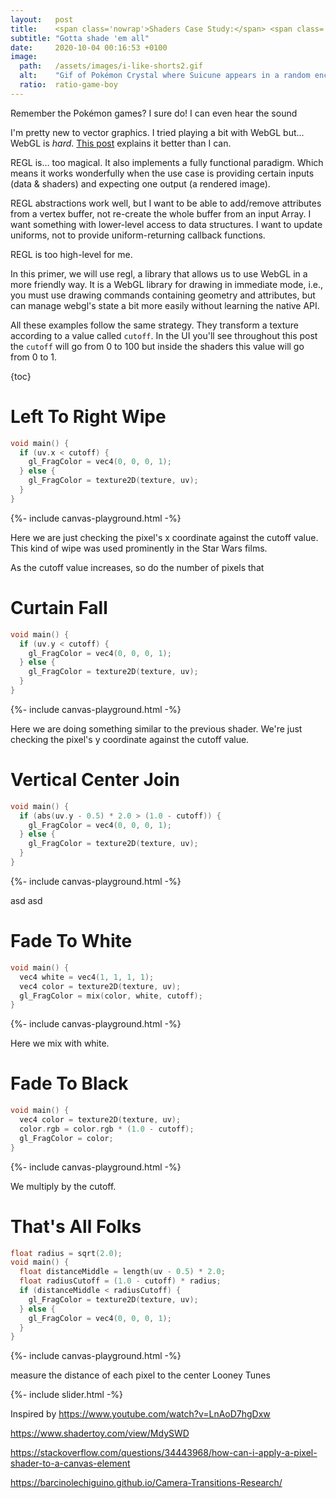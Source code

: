 ```yaml
---
layout:   post
title:    <span class='nowrap'>Shaders Case Study:</span> <span class='nowrap'>Pokémon Battle Transitions</span>
subtitle: "Gotta shade 'em all"
date:     2020-10-04 00:16:53 +0100
image:
  path:   /assets/images/i-like-shorts2.gif
  alt:    "Gif of Pokémon Crystal where Suicune appears in a random encounter."
  ratio:  ratio-game-boy
---
```


Remember the Pokémon games? I sure do! I can even hear the sound


I'm pretty new to vector graphics. I tried playing a bit with WebGL but... WebGL is _hard_. [This post] explains it better than I can.

REGL is… too magical. It also implements a fully functional paradigm. Which means it works wonderfully when the use case is providing certain inputs (data & shaders) and expecting one output (a rendered image).

REGL abstractions work well, but I want to be able to add/remove attributes from a vertex buffer, not re-create the whole buffer from an input Array. I want something with lower-level access to data structures. I want to update uniforms, not to provide uniform-returning callback functions.

REGL is too high-level for me.

In this primer, we will use regl, a library that allows us to use WebGL in a more friendly way. It is a WebGL library for drawing in immediate mode, i.e., you must use drawing commands containing geometry and attributes, but can manage webgl's state a bit more easily without learning the native API.

All these examples follow the same strategy. They transform a texture according to a value called `cutoff`. In the UI you'll see throughout this post the `cutoff` will go from 0 to 100 but inside the shaders this value will go from 0 to 1.

{toc}

<div class="shaders">
<div class="scene" data-texture-src="/assets/images/shaders-case-study-pokemon-battles/textures/1-red-trainer.png" markdown="1">

# Left To Right Wipe

```cpp
void main() {
  if (uv.x < cutoff) {
    gl_FragColor = vec4(0, 0, 0, 1);
  } else {
    gl_FragColor = texture2D(texture, uv);
  }
}
```

<div>{%- include canvas-playground.html -%}</div>

Here we are just checking the pixel's x coordinate against the cutoff value.
This kind of wipe was used prominently in the Star Wars films.

As the cutoff value increases, so do the number of pixels that
</div>

<div class="scene" data-texture-src="/assets/images/shaders-case-study-pokemon-battles/textures/2-yellow-pikachu.png" markdown="1">

# Curtain Fall

```cpp
void main() {
  if (uv.y < cutoff) {
    gl_FragColor = vec4(0, 0, 0, 1);
  } else {
    gl_FragColor = texture2D(texture, uv);
  }
}
```

<div>{%- include canvas-playground.html -%}</div>

Here we are doing something similar to the previous shader. We're just checking the pixel's y coordinate against the cutoff value.
</div>

<div class="scene" data-texture-src="/assets/images/shaders-case-study-pokemon-battles/textures/3-gold-grass.png" markdown="1">

# Vertical Center Join

```cpp
void main() {
  if (abs(uv.y - 0.5) * 2.0 > (1.0 - cutoff)) {
    gl_FragColor = vec4(0, 0, 0, 1);
  } else {
    gl_FragColor = texture2D(texture, uv);
  }
}
```

<div>{%- include canvas-playground.html -%}</div>

asd asd
</div>

<div class="scene" data-texture-src="/assets/images/shaders-case-study-pokemon-battles/textures/4-gold-gyarados.png" markdown="1">

# Fade To White

```cpp
void main() {
  vec4 white = vec4(1, 1, 1, 1);
  vec4 color = texture2D(texture, uv);
  gl_FragColor = mix(color, white, cutoff);
}
```

<div>{%- include canvas-playground.html -%}</div>

Here we mix with white.
</div>

<div class="scene" data-texture-src="/assets/images/shaders-case-study-pokemon-battles/textures/5-rival-cave.png" markdown="1">

# Fade To Black

```cpp
void main() {
  vec4 color = texture2D(texture, uv);
  color.rgb = color.rgb * (1.0 - cutoff);
  gl_FragColor = color;
}
```

<div>{%- include canvas-playground.html -%}</div>

We multiply by the cutoff.
</div>

<div class="scene" data-texture-src="/assets/images/shaders-case-study-pokemon-battles/textures/6-ho-oh2.png" markdown="1">

# That's All Folks

```cpp
float radius = sqrt(2.0);
void main() {
  float distanceMiddle = length(uv - 0.5) * 2.0;
  float radiusCutoff = (1.0 - cutoff) * radius;
  if (distanceMiddle < radiusCutoff) {
    gl_FragColor = texture2D(texture, uv);
  } else {
    gl_FragColor = vec4(0, 0, 0, 1);
  }
}
```

<div>{%- include canvas-playground.html -%}</div>

measure the distance of each pixel to the center
Looney Tunes
</div>

</div>

<script type="text/javascript" src="/assets/js/regl-2.0.1.min.js"></script>
{%- include slider.html -%}

[This post]: https://ivan.sanchezortega.es:444/devel/2019/02/14/a-rant-about-webgl-frameworks.html#a-rant-about-the-webgl-api

Inspired by https://www.youtube.com/watch?v=LnAoD7hgDxw

https://www.shadertoy.com/view/MdySWD

https://stackoverflow.com/questions/34443968/how-can-i-apply-a-pixel-shader-to-a-canvas-element

https://barcinolechiguino.github.io/Camera-Transitions-Research/
